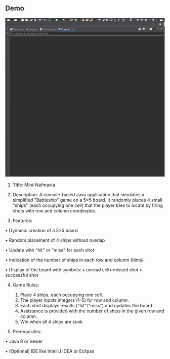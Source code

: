 ## Demo

![Παρουσίαση Εφαρμογής](demo.gif)

1. Title: Mini-Nafmaxia

2. Description: A console-based Java application that simulates a simplified "Battleship" game on a 5×5 board. It randomly places 4 small "ships" (each occupying one cell) that the player tries to locate by firing shots with row and column coordinates.

3. Features:

  • Dynamic creation of a 5×5 board

  • Random placement of 4 ships without overlap

  • Update with "hit" or "miss" for each shot

  • Indication of the number of ships in each row and column (hints)

  • Display of the board with symbols: 
    • unread cell• missed shot
    • successful shot

4. Game Rules:
   1. Place 4 ships, each occupying one cell.
   2. The player inputs integers (1–5) for row and column.
   3. Each shot displays results ("hit"/"miss") and updates the board.
   4. Assistance is provided with the number of ships in the given row and column.
   5. Win when all 4 ships are sunk.

5. Prerequisites:

• Java 8 or newer

• (Optional) IDE like IntelliJ IDEA or Eclipse
